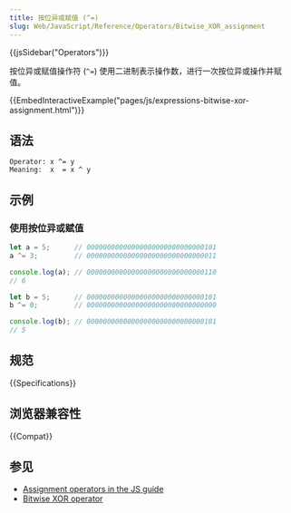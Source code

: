 ```yaml
---
title: 按位异或赋值 (^=)
slug: Web/JavaScript/Reference/Operators/Bitwise_XOR_assignment
---
```


{{jsSidebar("Operators")}}

按位异或赋值操作符 (`^=`) 使用二进制表示操作数，进行一次按位异或操作并赋值。

{{EmbedInteractiveExample("pages/js/expressions-bitwise-xor-assignment.html")}}

## 语法

```plain
Operator: x ^= y
Meaning:  x  = x ^ y
```

## 示例

### 使用按位异或赋值

```js
let a = 5;      // 00000000000000000000000000000101
a ^= 3;         // 00000000000000000000000000000011

console.log(a); // 00000000000000000000000000000110
// 6

let b = 5;      // 00000000000000000000000000000101
b ^= 0;         // 00000000000000000000000000000000

console.log(b); // 00000000000000000000000000000101
// 5
```

## 规范

{{Specifications}}

## 浏览器兼容性

{{Compat}}

## 参见

- [Assignment operators in the JS guide](/zh-CN/docs/Web/JavaScript/Guide/Expressions_and_operators#赋值运算符)
- [Bitwise XOR operator](/zh-CN/docs/Web/JavaScript/Reference/Operators/Bitwise_XOR)
